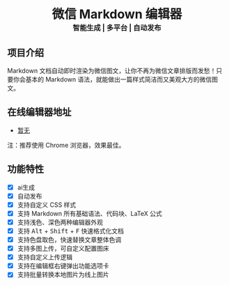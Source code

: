 <h1 align="center">
微信 Markdown 编辑器
<div align="center" style="font-size: 16px;">
智能生成 | 多平台 | 自动发布
</div>
</h1>

## 项目介绍

Markdown 文档自动即时渲染为微信图文，让你不再为微信文章排版而发愁！只要你会基本的 Markdown 语法，就能做出一篇样式简洁而又美观大方的微信图文。

## 在线编辑器地址

- [暂无](https://xxx)

注：推荐使用 Chrome 浏览器，效果最佳。

## 功能特性

- [x] ai生成
- [x] 自动发布
- [x] 支持自定义 CSS 样式
- [x] 支持 Markdown 所有基础语法、代码块、LaTeX 公式
- [x] 支持浅色、深色两种编辑器外观
- [x] 支持 <kbd>Alt</kbd> + <kbd>Shift</kbd> + <kbd>F</kbd> 快速格式化文档
- [x] 支持色盘取色，快速替换文章整体色调
- [x] 支持多图上传，可自定义配置图床
- [x] 支持自定义上传逻辑
- [x] 支持在编辑框右键弹出功能选项卡
- [x] 支持批量转换本地图片为线上图片
